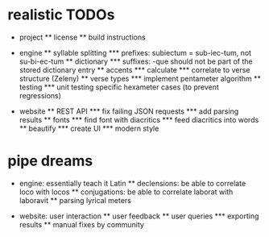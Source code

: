 realistic TODOs
====

* project
** license
** build instructions

* engine
** syllable splitting
*** prefixes: subiectum = sub-iec-tum, not su-bi-ec-tum
** dictionary
*** suffixes: -que should not be part of the stored dictionary entry
** accents
*** calculate
*** correlate to verse structure (Zeleny)
** verse types
*** implement pentameter algorithm
** testing
*** unit testing specific hexameter cases (to prevent regressions)

* website
** REST API
*** fix failing JSON requests
*** add parsing results
** fonts
*** find font with diacritics
*** feed diacritics into words
** beautify
*** create UI
*** modern style

pipe dreams
====

* engine: essentially teach it Latin
** declensions: be able to correlate loco with locos
** conjugations: be able to correlate laborat with laboravit
** parsing lyrical meters

* website: user interaction
** user feedback
** user queries
*** exporting results
** manual fixes by community
